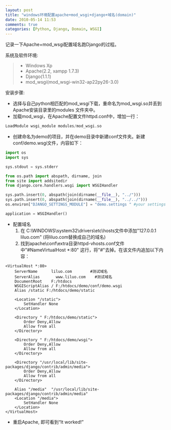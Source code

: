 ```yaml
---
layout: post
title: "windows环境配置apache+mod_wsgi+django+域名(domain)"
date: 2010-05-14 11:53
comments: true
categories: [Python, Django, Domain, WSGI]
---
```

记录一下Apache+mod_wsgi配置域名跑Django的过程。

系统及软件环境:
> * Windows Xp 
> * Apache(2.2, xampp 1.7.3)
> * Django(1.1.1)
> * mod_wsgi(mod_wsgi-win32-ap22py26-3.0)

<!-- more -->
安装步骤:

-  选择与自己python相匹配的mod_wsgi下载，重命名为mod_wsgi.so并丢到Apache安装目录里的modules 文件夹中。
-  加载mod_wsgi，在Apache配置文件httpd.conf中，增加一行：

``` python
LoadModule wsgi_module modules/mod_wsgi.so
``` 

-  创建命名为demo的项目，并在demo目录中新建conf文件夹。新建conf/demo.wsgi文件，内容如下：

``` python
import os
import sys

sys.stdout = sys.stderr

from os.path import abspath, dirname, join
from site import addsitedir
from django.core.handlers.wsgi import WSGIHandler

sys.path.insert(0, abspath(join(dirname(__file__), "../")))
sys.path.insert(0, abspath(join(dirname(__file__), "../../")))
os.environ["DJANGO_SETTINGS_MODULE"] = "demo.settings " #your settings module

application = WSGIHandler()
```

-  配置域名
   1.   在 C:\WINDOWS\system32\drivers\etc\hosts文件中添加"127.0.0.1 liluo.com" (将liluo.com替换成自己的域名)
   2.   找到apache\conf\extra目录httpd-vhosts.conf文件中"#NameVirtualHost *:80" 这行，将"#"去掉。在该文件内追加以下内容：

```
<VirtualHost *:80>
    ServerName      liluo.com        #测试域名
    ServerAlias       www.liluo.com    #测试域名
    DocumentRoot    F:/htdocs
    WSGIScriptAlias / F:/htdocs/demo/conf/demo.wsgi
    Alias /static F:/htdocs/demo/static

    <Location "/static">
        SetHandler None
    </Location>

    <Directory " F:/htdocs/demo/static">
        Order Deny,Allow
        Allow from all
    </Directory>

    <Directory " F:/htdocs/demo/wsgi">
        Order Deny,Allow
        Allow from all
    </Directory>

    <Directory "/usr/local/lib/site-packages/django/contrib/admin/media">
        Order Deny,Allow
        Allow from all
    </Directory>

    Alias "/media"  "/usr/local/lib/site-packages/django/contrib/admin/media"
    <Location "/media">
        SetHandler None
    </Location>
</VirtualHost>

```

-  重启Apache, 即可看到“It worked!”
